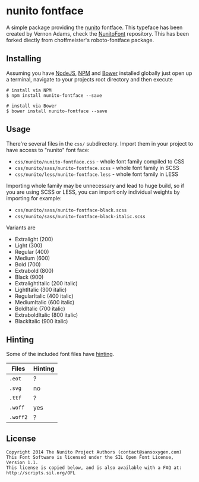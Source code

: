 # nunito fontface

A simple package providing the [nunito](http://www.google.com/fonts/specimen/Nunito) fontface. This typeface has been created by Vernon Adams, check the [NunitoFont](https://github.com/vernnobile/NunitoFont) repository.
This has been forked diectly from  choffmeister's roboto-fontface package.

## Installing

Assuming you have [NodeJS](http://nodejs.org/), [NPM](https://www.npmjs.com/) and [Bower](http://bower.io/) installed globally just open up a terminal, navigate to your projects root directory and then execute

```
# install via NPM
$ npm install nunito-fontface --save

# install via Bower
$ bower install nunito-fontface --save
```


## Usage

There're several files in the `css/` subdirectory. Import them in your project
to have access to "nunito" font face:

* `css/nunito/nunito-fontface.css` - whole font family compiled to CSS
* `css/nunito/sass/nunito-fontface.scss` - whole font family in SCSS
* `css/nunito/less/nunito-fontface.less` - whole font family in LESS


Importing whole family may be unnecessary and lead to huge build, so if you are
using SCSS or LESS, you can import only individual weights by importing for example:

* `css/nunito/sass/nunito-fontface-black.scss`
* `css/nunito/sass/nunito-fontface-black-italic.scss`


Variants are

* Extralight (200)
* Light (300)
* Regular (400)
* Medium (600)
* Bold (700)
* Extrabold (800)
* Black (900)
* ExtralightItalic (200 italic)
* LightItalic (300 italic)
* RegularItalic (400 italic)
* MediumItalic (600 italic)
* BoldItalic (700 italic)
* ExtraboldItalic (800 italic)
* BlackItalic (900 italic)




## Hinting

Some of the included font files have [hinting](http://en.wikipedia.org/wiki/Font_hinting).

| Files    | Hinting |
|----------|---------|
| `.eot`   | ?       |
| `.svg`   | no      |
| `.ttf`   | ?       |
| `.woff`  | yes     |
| `.woff2` | ?       |

## License

```
Copyright 2014 The Nunito Project Authors (contact@sansoxygen.com)
This Font Software is licensed under the SIL Open Font License, Version 1.1.
This license is copied below, and is also available with a FAQ at:
http://scripts.sil.org/OFL
```

